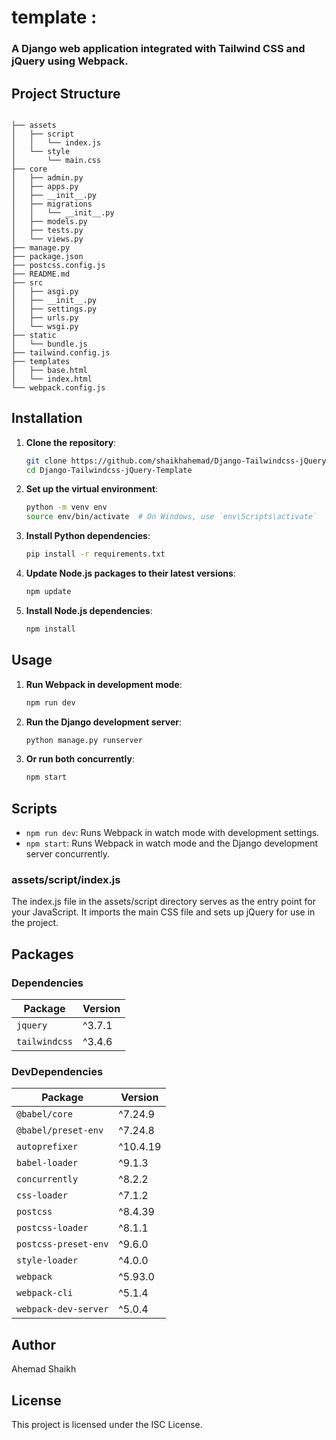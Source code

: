 # template :
### A Django web application integrated with Tailwind CSS and jQuery using Webpack.

## Project Structure

```

├── assets
│   ├── script
│   │   └── index.js
│   └── style
│       └── main.css
├── core
│   ├── admin.py
│   ├── apps.py
│   ├── __init__.py
│   ├── migrations
│   │   └── __init__.py
│   ├── models.py
│   ├── tests.py
│   └── views.py
├── manage.py
├── package.json
├── postcss.config.js
├── README.md
├── src
│   ├── asgi.py
│   ├── __init__.py
│   ├── settings.py
│   ├── urls.py
│   └── wsgi.py
├── static
│   └── bundle.js
├── tailwind.config.js
├── templates
│   ├── base.html
│   └── index.html
└── webpack.config.js
```

## Installation

1. **Clone the repository**:
   ```bash
   git clone https://github.com/shaikhahemad/Django-Tailwindcss-jQuery-Template.git
   cd Django-Tailwindcss-jQuery-Template
   ```

2. **Set up the virtual environment**:
   ```bash
   python -m venv env
   source env/bin/activate  # On Windows, use `env\Scripts\activate`
   ```

3. **Install Python dependencies**:
   ```bash
   pip install -r requirements.txt
   ```

4. **Update Node.js packages to their latest versions**:
   ```bash
   npm update
   ```

5. **Install Node.js dependencies**:
   ```bash
   npm install
   ```

## Usage

1. **Run Webpack in development mode**:
   ```bash
   npm run dev
   ```

2. **Run the Django development server**:
   ```bash
   python manage.py runserver
   ```

3. **Or run both concurrently**:
   ```bash
   npm start
   ```

## Scripts

- `npm run dev`: Runs Webpack in watch mode with development settings.
- `npm start`: Runs Webpack in watch mode and the Django development server concurrently.

### assets/script/index.js
The index.js file in the assets/script directory serves as the entry point for your JavaScript. It imports the main CSS file and sets up jQuery for use in the project.

## Packages

### Dependencies

| **Package**    | **Version**  |
|----------------|--------------|
| `jquery`       | ^3.7.1       |
| `tailwindcss`  | ^3.4.6       |

### DevDependencies

| **Package**            | **Version**  |
|------------------------|--------------|
| `@babel/core`          | ^7.24.9      |
| `@babel/preset-env`    | ^7.24.8      |
| `autoprefixer`         | ^10.4.19     |
| `babel-loader`         | ^9.1.3       |
| `concurrently`         | ^8.2.2       |
| `css-loader`           | ^7.1.2       |
| `postcss`              | ^8.4.39      |
| `postcss-loader`       | ^8.1.1       |
| `postcss-preset-env`   | ^9.6.0       |
| `style-loader`         | ^4.0.0       |
| `webpack`              | ^5.93.0      |
| `webpack-cli`          | ^5.1.4       |
| `webpack-dev-server`   | ^5.0.4       |

## Author

Ahemad Shaikh

## License

This project is licensed under the ISC License.